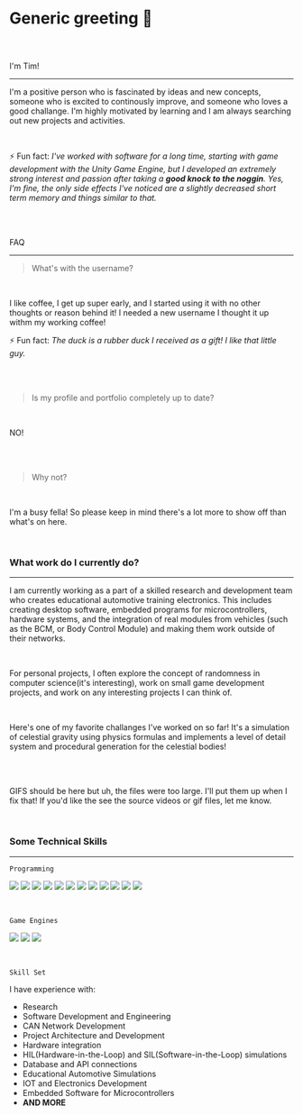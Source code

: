 

<!--
**GroggyAlgorithm/GroggyAlgorithm** is a ✨ _special_ ✨ repository because its `README.md` (this file) appears on your GitHub profile.

Here are some ideas to get you started:

- 🔭 I’m currently working on ...
- 🌱 I’m currently learning ...
- 👯 I’m looking to collaborate on ...
- 🤔 I’m looking for help with ...
- 💬 Ask me about ...
- 📫 How to reach me: ...
- 😄 Pronouns: ...
- ⚡ Fun fact: ...
- 
- assets/
-->




 
 
 <h3>

 
<h1> 
 
 Generic greeting 👋  
 
 
 </h1>
 
 
<br/>
 
<p>
 
I'm Tim!

 
<hr/>

 

 
 
I'm a positive person who is fascinated by ideas and new concepts, someone who is excited to continously improve, and someone who loves a good challange. I'm highly motivated by learning and I am always searching out new projects and activities.

 
 
 <br/>
 
 
 
⚡ Fun fact: *I've worked with software for a long time, starting with game development with the Unity Game Engine, but I developed an extremely strong interest and passion after taking a **good knock to the noggin**. Yes, I'm fine, the only side effects I've noticed are a slightly decreased short term memory and things similar to that.*

 

 
 
 <br/>
 <br/>
 
 
 FAQ 
 
 
 <hr/>


 
 
> What's with the username?

 
<br/>

 
I like coffee, I get up super early, and I started using it with no other thoughts or reason behind it! I needed a new username I thought it up withm my working coffee! 

 

⚡ Fun fact: *The duck is a rubber duck I received as a gift! I like that little guy.*


<br/>
<br/>


> Is my profile and portfolio completely up to date?
 
<br/>
 
NO!
 
<br/>
<br/> 

> Why not?
 
 <br/>
 
 I'm a busy fella! So please keep in mind there's a lot more to show off than what's on here.
 
 
 
 </p>
 
 </h3>
 
<br/>
 
 
<h3>What work do I currently do?</h3>


<hr/>


 
<p>
 
 I am currently working as a part of a skilled research and development team who creates educational automotive training electronics. This includes creating desktop software, embedded programs for microcontrollers, hardware systems, and the integration of real modules from vehicles (such as the BCM, or Body Control Module) and making them work outside of their networks.

 <br/>

For personal projects, I often explore the concept of randomness in computer science(it's interesting), work on small game development projects, and work on any interesting projects I can think of.
 
 <br/>
 
   
 Here's one of my favorite challanges I've worked on so far! It's a simulation of celestial gravity using physics formulas and implements a level of detail system and procedural generation for the celestial bodies! 

   
<br/>
<br/>

   
GIFS should be here but uh, the files were too large. I'll put them up when I fix that! If you'd like the see the source videos or gif files, let me know.

<!-- 
![](assets/rotation_lod.gif)

![](assets/roation_with_guide2.gif)

![](assets/rotation_w_guides_1.gif)
https://img.shields.io/endpoint?url=<URL>&style<STYLE>
![](https://img.shields.io/endpoint?url=<URL>&style<STYLE>)
<img src="assets/unity.svg" width="5%" height="5%"></img>
<img src="assets/unrealengine.svg" width="5%" height="5%"></img>
<img src="assets/godotengine.svg" width="5%" height="5%"></img>
-->
  
</p>

<br/>




<h3>Some Technical Skills</h3>

<hr/>

<p>

```Programming```

 
![](https://img.shields.io/badge/-C-blue)
![](https://img.shields.io/badge/-C%2B%2B-blue)
![](https://img.shields.io/badge/-C%23-blue)
![](https://img.shields.io/badge/-.Net-blue)
![](https://img.shields.io/badge/-AVR-red)
![](https://img.shields.io/badge/-PIC-red)
![](https://img.shields.io/badge/-8051-red)
![](https://img.shields.io/badge/-SQL-yellow)
![](https://img.shields.io/badge/-JSON-yellow)
![](https://img.shields.io/badge/-Java-yellow)
![](https://img.shields.io/badge/-JavaScript-yellow)
![](https://img.shields.io/badge/-Python-brightgreen)


 <br/>
 
 
<!-- 

Hmmm....White or this?
![](https://img.shields.io/badge/-Unity_Game_Engine-C9284D) 

-->
 

 
 
```Game Engines```
 
 

 
![](https://img.shields.io/badge/-Unity_Game_Engine-white)
![](https://img.shields.io/badge/-Unreal_Game_Engine-red)
![](https://img.shields.io/badge/-Godot_Game_Engine-blue)

 
 

 
<br/>
 



```Skill Set```





<p>




I have experience with:


* Research
* Software Development and Engineering
* CAN Network Development
* Project Architecture and Development
* Hardware integration
* HIL(Hardware-in-the-Loop) and SIL(Software-in-the-Loop) simulations
* Database and API connections
* Educational Automotive Simulations
* IOT and Electronics Development
* Embedded Software for Microcontrollers
* **AND MORE**


 
 
 
 
  
 </p>
 
 
  
   
